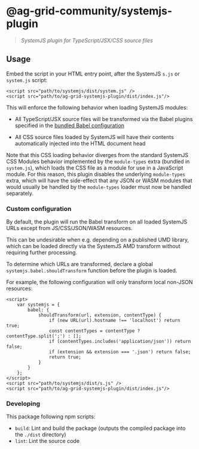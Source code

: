 # @ag-grid-community/systemjs-plugin

> _SystemJS plugin for TypeScript/JSX/CSS source files_

## Usage

Embed the script in your HTML entry point, after the SystemJS `s.js` or `system.js` script:

```
<script src="path/to/systemjs/dist/system.js" />
<script src="path/to/ag-grid-systemjs-plugin/dist/index.js"/>
```

This will enforce the following behavior when loading SystemJS modules:

- All TypeScript/JSX source files will be transformed via the Babel plugins specified in the [bundled Babel configuration](./src/babel/plugins.ts)

- All CSS source files loaded by SystemJS will have their contents automatically injected into the HTML document head

Note that this CSS loading behavior diverges from the standard SystemJS CSS Modules behavior implemented by the `module-types` extra (bundled in `system.js`), which loads the CSS file as a module for use in a JavaScript module. For this reason, this plugin disables the underlying `module-types` extra, which will have the side-effect that any JSON or WASM modules that would usually be handled by the `module-types` loader must now be handled separately.

### Custom configuration

By default, the plugin will run the Babel transform on all loaded SystemJS URLs except from JS/CSS/JSON/WASM resources.

This can be undesirable when e.g. depending on a published UMD library, which can be loaded directly via the SystemJS AMD transform without requiring further processing.

To determine which URLs are transformed, declare a global `systemjs.babel.shouldTransform` function before the plugin is loaded.

For example, the following configuration will only transform local non-JSON resources:

```
<script>
    var systemjs = {
        babel: {
            shouldTransform(url, extension, contentType) {
                if (new URL(url).hostname !== 'localhost') return true;
                const contentTypes = contentType ? contentType.split(';') : [];
                if (contentTypes.includes('application/json')) return false;
                if (extension && extension === '.json') return false;
                return true;
            }
        }
    };
</script>
<script src="path/to/systemjs/dist/s.js" />
<script src="path/to/ag-grid-systemjs-plugin/dist/index.js"/>
```

### Developing

This package following npm scripts:

- `build`: Lint and build the package (outputs the compiled package into the `./dist` directory)
- `lint`: Lint the source code
